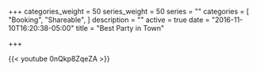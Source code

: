 +++
categories_weight = 50
series_weight = 50
series = ""
categories = [
  "Booking",
  "Shareable", 
]
description = ""
active = true
date = "2016-11-10T16:20:38-05:00"
title = "Best Party in Town"

+++

{{< youtube 0nQkp8ZqeZA >}}
